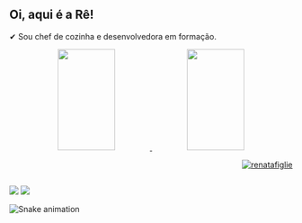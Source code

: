 ## Oi, aqui é a Rê! 
✔ Sou chef de cozinha e desenvolvedora em formação.

<div align="center" style="width: 100%; display: inline_block;">

 <a href="https://github.com/renatafiglie">
 <img height="180em" width="45%" src="https://github-readme-stats.vercel.app/api?username=giovanesouza&show_icons=true&theme=cobalt&include_all_commits=true&count_private=true"/>
 
 <img height="180em" width="45%" src="https://github-readme-stats.vercel.app/api/top-langs/?username=renatafiglie&layout=compact&langs_count=7&theme=cobalt"/>

</div>

  <p align="right"> <img src="https://komarev.com/ghpvc/?username=giovanesouza&label=Profile%20views&color=0e75b6&style=flat" alt="renatafiglie" /> </p>
  
  ##
 
<div> 
  
  <a href="https://www.instagram.com/refiglie/" target="_blank"><img src="https://img.shields.io/badge/-Instagram-%23E4405F?style=for-the-badge&logo=instagram&logoColor=white" target="_blank"></a>
  <a href="https://www.linkedin.com/in/maria-renata-figlié-1154769a/" target="_blank"><img src="https://img.shields.io/badge/-LinkedIn-%230077B5?style=for-the-badge&logo=linkedin&logoColor=white" target="_blank"></a> 
 
 ![Snake animation](https://github.com/renatafiglie/renatafiglie/blob/output/github-contribution-grid-snake.svg)
 
 
</div>
 

